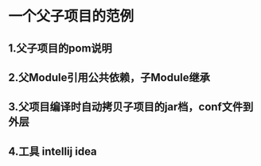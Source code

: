 # 一个父子项目的范例
## 1.父子项目的pom说明
## 2.父Module引用公共依赖，子Module继承
## 3.父项目编译时自动拷贝子项目的jar档，conf文件到外层
## 4.工具 intellij idea